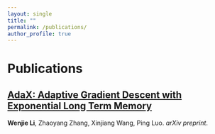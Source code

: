 ```yaml
---
layout: single
title: ""
permalink: /publications/
author_profile: true
---
```

# <i class="fa fa-fw fa-paste"></i> Publications #
## [AdaX: Adaptive Gradient Descent with Exponential Long Term Memory](https://williamlwj.github.io/About/publications/AdaX)
**Wenjie Li**, Zhaoyang Zhang, Xinjiang Wang, Ping Luo. 
_arXiv preprint_. 
